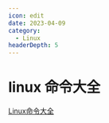 ```yaml
---
icon: edit
date: 2023-04-09
category:
  - Linux
headerDepth: 5
---
```



# linux 命令大全
[ Linux命令大全 ](https://linux265.com/course/linux-commands.html)